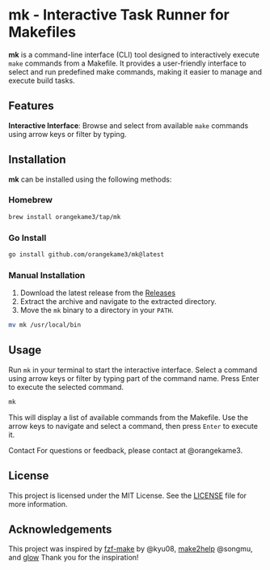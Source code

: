 # mk - Interactive Task Runner for Makefiles

**mk** is a command-line interface (CLI) tool designed to interactively execute `make` commands from a Makefile. It provides a user-friendly interface to select and run predefined make commands, making it easier to manage and execute build tasks.

## Features

**Interactive Interface**: Browse and select from available `make` commands using arrow keys or filter by typing.

## Installation

**mk** can be installed using the following methods:

### Homebrew

```bash
brew install orangekame3/tap/mk
```

### Go Install

```bash
go install github.com/orangekame3/mk@latest
```

### Manual Installation

1. Download the latest release from the [Releases](https://github.com/orangekame3/mk/releases)
2. Extract the archive and navigate to the extracted directory.
3. Move the `mk` binary to a directory in your `PATH`.

```bash
mv mk /usr/local/bin
```

## Usage

Run `mk` in your terminal to start the interactive interface. Select a command using arrow keys or filter by typing part of the command name. Press Enter to execute the selected command.

```bash
mk
```

This will display a list of available commands from the Makefile. Use the arrow keys to navigate and select a command, then press `Enter` to execute it.

Contact
For questions or feedback, please contact at @orangekame3.

## License

This project is licensed under the MIT License. See the [LICENSE](LICENSE) file for more information.

## Acknowledgements

This project was inspired by [fzf-make](https://github.com/kyu08/fzf-make) by @kyu08, [make2help](https://github.com/Songmu/make2help) @songmu, and [glow](https://github.com/charmbracelet/glow) Thank you for the inspiration!
